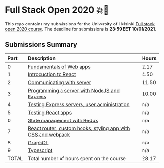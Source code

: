 # Full Stack Open 2020 :boom::rocket:

This repo contains my submissions for the University of Helsinki [Full stack
open 2020 course](https://fullstackopen.com/en/). The deadline for submissions
is **23:59 EET 10/01/2021**.

## Submissions Summary

| Part  | Description                                                                                        | Hours |
| :---- | :------------------------------------------------------------------------------------------------- | :---- |
| 0     | [Fundamentals of Web apps](https://fullstackopen.com/en/part0)                                     | 2.17  |
| 1     | [Introduction to React](https://fullstackopen.com/en/part1)                                        | 4.50  |
| 2     | [Communicating with server](https://fullstackopen.com/en/part2)                                    | 11.50 |
| 3     | [Programming a server with NodeJS and Express](https://fullstackopen.com/en/part3)                 | 10.00 |
| 4     | [Testing Express servers, user administration](https://fullstackopen.com/en/part4)                 | n/a   |
| 5     | [Testing React apps](https://fullstackopen.com/en/part5)                                           | n/a   |
| 6     | [State management with Redux](https://fullstackopen.com/en/part6)                                  | n/a   |
| 7     | [React router, custom hooks, styling app with CSS and webpack](https://fullstackopen.com/en/part7) | n/a   |
| 8     | [GraphQL](https://fullstackopen.com/en/part8)                                                      | n/a   |
| 9     | [Typescript](https://fullstackopen.com/en/part9)                                                   | n/a   |
| TOTAL | Total number of hours spent on the course                                                          | 28.17 |
